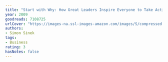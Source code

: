 ```yaml
---
title: "Start with Why: How Great Leaders Inspire Everyone to Take Action"
year: 2009
goodreads: 7108725
urlCover: "https://images-na.ssl-images-amazon.com/images/S/compressed.photo.goodreads.com/books/1360936414i/7108725.jpg"
authors:
- Simon Sinek
tags:
- Business
rating: 3
hasNotes: false
---
```

